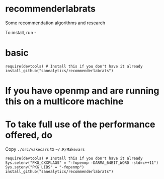 # recommenderlabrats
Some recommendation algorithms and research

To install, run -

# basic

````
require(devtools) # Install this if you don't have it already
install_github("sanealytics/recommenderlabrats")
````

# If you have openmp and are running this on a multicore machine
# To take full use of the performance offered, do

Copy `./src/vakecars` to `~/.R/Makevars`

````
require(devtools) # Install this if you don't have it already
Sys.setenv("PKG_CXXFLAGS" = "-fopenmp -DARMA_64BIT_WORD -std=c++11")
Sys.setenv("PKG_LIBS" = "-fopenmp")
install_github("sanealytics/recommenderlabrats")
````
